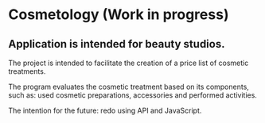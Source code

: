 # Cosmetology  (Work in progress)

## Application is intended for beauty studios. 

The project is intended to facilitate the creation of a price list of cosmetic treatments.

The program evaluates the cosmetic treatment based on its components, such as: used cosmetic preparations, accessories and performed activities.


The intention for the future: redo using API and JavaScript.
